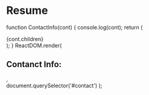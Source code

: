 # Resume
function ContactInfo(cont) {
        console.log(cont);
        return (
            <section>
                {cont.children}
            </section>
        );
    }
    ReactDOM.render(
        <ContactInfo className='infoHead'>
        <h2>Contanct Info:</h2>
        </ContactInfo>,                       
        document.querySelector('#contact')
    );